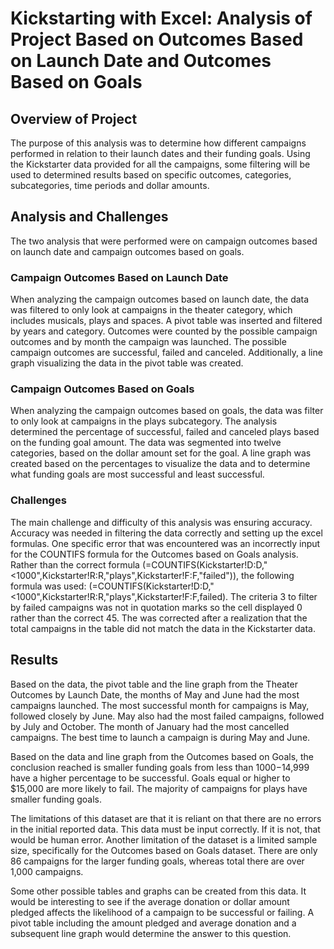 # Kickstarting with Excel: Analysis of Project Based on Outcomes Based on Launch Date and Outcomes Based on Goals 
## Overview of Project
The purpose of this analysis was to determine how different campaigns performed in relation to their launch dates and their funding goals. Using the Kickstarter data provided for all the campaigns, some filtering will be used to determined results based on specific outcomes, categories, subcategories, time periods and dollar amounts. 
## Analysis and Challenges
The two analysis that were performed were on campaign outcomes based on launch date and campaign outcomes based on goals.
### Campaign Outcomes Based on Launch Date
When analyzing the campaign outcomes based on launch date, the data was filtered to only look at campaigns in the theater category, which includes musicals, plays and spaces. A pivot table was inserted and filtered by years and category. Outcomes were counted by the possible campaign outcomes and by month the campaign was launched. The possible campaign outcomes are successful, failed and canceled. Additionally, a line graph visualizing the data in the pivot table was created. 
### Campaign Outcomes Based on Goals 
When analyzing the campaign outcomes based on goals, the data was filter to only look at campaigns in the plays subcategory. The analysis determined the percentage of successful, failed and canceled plays based on the funding goal amount. The data was segmented into twelve categories, based on the dollar amount set for the goal. A line graph was created based on the percentages to visualize the data and to determine what funding goals are most successful and least successful. 
### Challenges
The main challenge and difficulty of this analysis was ensuring accuracy. Accuracy was needed in filtering the data correctly and setting up the excel formulas. One specific error that was encountered was an incorrectly input for the COUNTIFS formula for the Outcomes based on Goals analysis. Rather than the correct formula (=COUNTIFS(Kickstarter!D:D,"<1000",Kickstarter!R:R,"plays",Kickstarter!F:F,"failed")), the following formula was used: (=COUNTIFS(Kickstarter!D:D,"<1000",Kickstarter!R:R,"plays",Kickstarter!F:F,failed). The criteria 3 to filter by failed campaigns was not in quotation marks so the cell displayed 0 rather than the correct 45. The was corrected after a realization that the total campaigns in the table did not match the data in the Kickstarter data. 
## Results
Based on the data, the pivot table and the line graph from the Theater Outcomes by Launch Date, the months of May and June had the most campaigns launched. The most successful month for campaigns is May, followed closely by June. May also had the most failed campaigns, followed by July and October. The month of January had the most cancelled campaigns. The best time to launch a campaign is during May and June.

Based on the data and line graph from the Outcomes based on Goals, the conclusion reached is smaller funding goals from less than $1000-$14,999 have a higher percentage to be successful. Goals equal or higher to $15,000 are more likely to fail. The majority of campaigns for plays have smaller funding goals. 

The limitations of this dataset are that it is reliant on that there are no errors in the initial reported data. This data must be input correctly. If it is not, that would be human error. Another limitation of the dataset is a limited sample size, specifically for the Outcomes based on Goals dataset. There are only 86 campaigns for the larger funding goals, whereas total there are over 1,000 campaigns. 

Some other possible tables and graphs can be created from this data. It would be interesting to see if the average donation or dollar amount pledged affects the likelihood of a campaign to be successful or failing. A pivot table including the amount pledged and average donation and a subsequent line graph would determine the answer to this question. 
